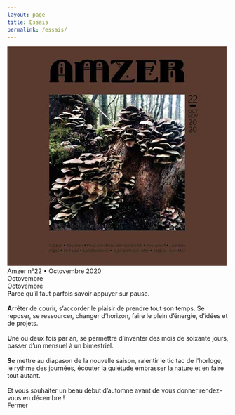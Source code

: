 ```yaml
---
layout: page
title: Essais
permalink: /essais/
---
```

<script>
    window.addEventListener("DOMContentLoaded", (event) => {
        const myModal = document.querySelector('#modal-id')
        console.log("trat", myModal)
  })
</script>
<div class="container">
  <div class="columns">
    <div class="column col-4">
        <div class="card">
            <div class="card-image">
              <img src="/assets/images/expo-en-cours/amzer-n-22-octovembre-2020.jpg" class="img-responsive">
            </div>
            <div class="card-header">
              <div class="card-title h5">Amzer n°22 • Octovembre 2020</div>
              <div class="card-subtitle text-gray">Octovembre</div>
            </div>
            <div class="card-body">
                <div class="modal" id="modal-id">
                    <a href="#close" class="modal-overlay" aria-label="Close"></a>
                        <div class="modal-container">
                            <div class="modal-header">
                                <a href="#close" class="btn btn-clear float-right" aria-label="Close"></a>
                                <div class="modal-title h5">Octovembre</div>
                            </div>
                            <div class="modal-body">
                        <div class="content">
                        <strong>P</strong>arce qu’il faut parfois savoir appuyer sur pause.<br>
                        <br>
	                    <strong>A</strong>rrêter de courir, s’accorder le plaisir de prendre tout son temps. Se reposer, se ressourcer, changer d’horizon, faire le plein d’énergie, d’idées et de projets.<br> 
                        <br>
	                    <strong>U</strong>ne ou deux fois par an, se permettre d’inventer des mois de soixante jours, passer d’un mensuel à un bimestriel.<br>
                        <br>
                        <strong>S</strong>e mettre au diapason de la nouvelle saison, ralentir le tic tac de l’horloge, le rythme des journées, écouter la quiétude embrasser la nature et en faire tout autant.<br>
                        <br>
                        <strong>E</strong>t vous souhaiter un beau début d’automne avant de vous donner rendez-vous en décembre !
                        </div>
                    </div>
                        <div class="modal-footer">
                        Fermer
                        </div>
                </div>
</div>